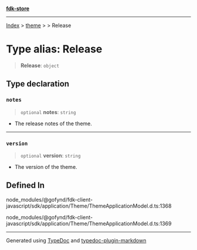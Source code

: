 [**fdk-store**](../../../README.md)
***

[Index](../../../API.md) > [theme](../../README.md) > [<internal>](../README.md) > Release

# Type alias: Release

> **Release**: `object`

## Type declaration

### `notes`

> `optional` **notes**: `string`

- The release notes of the theme.

***

### `version`

> `optional` **version**: `string`

- The version of the theme.

## Defined In

node\_modules/@gofynd/fdk-client-javascript/sdk/application/Theme/ThemeApplicationModel.d.ts:1368

node\_modules/@gofynd/fdk-client-javascript/sdk/application/Theme/ThemeApplicationModel.d.ts:1369

***
Generated using [TypeDoc](https://typedoc.org/) and [typedoc-plugin-markdown](https://www.npmjs.com/package/typedoc-plugin-markdown)
